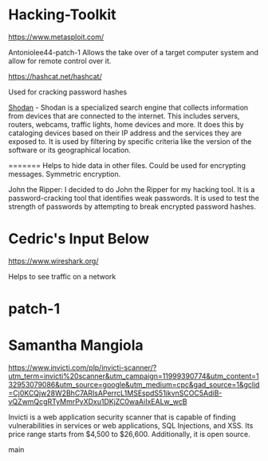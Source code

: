 # Hacking-Toolkit
https://www.metasploit.com/ 

Antoniolee44-patch-1
Allows the take over of a target computer system and allow for remote control over it.


https://hashcat.net/hashcat/

Used for cracking password hashes

[Shodan](https://www.shodan.io/) - Shodan is a specialized search engine that collects information from devices that are connected to the internet. This includes servers, routers, webcams, traffic lights, home devices and more. It does this by cataloging devices based on their IP address and the services they are exposed to. It is used by filtering by specific criteria like the version of the software or its geographical location. 




=======
Helps to hide data in other files. Could be used for encrypting messages. Symmetric encryption. 


John the Ripper:
I decided to do John the Ripper for my hacking tool. It is a password-cracking tool that identifies weak passwords. It is used to test the strength of passwords by attempting to break encrypted password hashes.

# Cedric's Input Below

https://www.wireshark.org/

Helps to see traffic on a network

patch-1
=======



# Samantha Mangiola
https://www.invicti.com/plp/invicti-scanner/?utm_term=invicti%20scanner&utm_campaign=11999390774&utm_content=132953079086&utm_source=google&utm_medium=cpc&gad_source=1&gclid=Cj0KCQjw28W2BhC7ARIsAPerrcL1MSEspdS51ikvnSCOC5AdiB-vQZwmQcgRTyMmrPyXDxu1DKjZC0waAiIxEALw_wcB

Invicti is a web application security scanner that is capable of finding vulnerabilities in services or web applications, SQL Injections, and XSS. Its price range starts from $4,500 to $26,600. Additionally, it is open source. 


main
